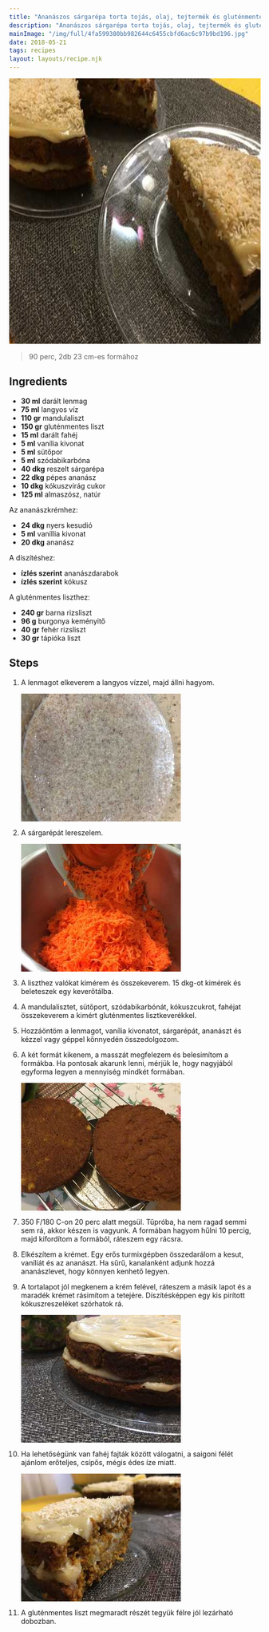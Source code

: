 ```yaml
---
title: "Ananászos sárgarépa torta tojás, olaj, tejtermék és gluténmentesen"
description: "Ananászos sárgarépa torta tojás, olaj, tejtermék és gluténmentesen"
mainImage: "/img/full/4fa599380bb982644c6455cbfd6ac6c97b9bd196.jpg"
date: 2018-05-21
tags: recipes
layout: layouts/recipe.njk
---
```

                            
<p align="center"><a href="https://cookpad.com/hu/receptek/4943949-ananaszos-sargarepa-torta-tojas-olaj-tejtermek-es-glutenmentesen" rel="Recipe source page"><img width="751" height="532" src="/img/full/4fa599380bb982644c6455cbfd6ac6c97b9bd196.jpg"/></a></p>

> 90 perc, 2db 23 cm-es formához 

## Ingredients
* **30 ml** darált lenmag
* **75 ml** langyos víz
* **110 gr** mandulaliszt
* **150 gr** gluténmentes liszt
* **15 ml** darált fahéj
* **5 ml** vanília kivonat
* **5 ml** sütőpor
* **5 ml** szódabikarbóna
* **40 dkg** reszelt sárgarépa
* **22 dkg** pépes ananász
* **10 dkg** kókuszvirág cukor
* **125 ml** almaszósz, natúr

Az ananászkrémhez:
* **24 dkg** nyers kesudió
* **5 ml** vaníllia kivonat
* **20 dkg** ananász

A díszítéshez:
* **ízlés szerint** ananászdarabok
* **ízlés szerint** kókusz

A gluténmentes liszthez:
* **240 gr** barna rizsliszt
* **96 g** burgonya keményitő
* **40 gr** fehér rizsliszt
* **30 gr** tápióka liszt

## Steps

1. A lenmagot elkeverem a langyos vízzel, majd állni hagyom.
 
    <p><img width="320" height="256" align="left" src="/img/full/de24d0672b03f2dcdaa62dfcc31170abe5404660.jpg"/></p><div style="clear: both"/>

2. A sárgarépát lereszelem.
 
    <p><img width="320" height="256" align="left" src="/img/full/76cb523a71547365b61414a6466e82713c87781b.jpg"/></p><div style="clear: both"/>

3. A liszthez valókat kimérem és összekeverem. 15 dkg-ot kimérek és beleteszek egy keverőtálba.
 
    <div style="clear: both"/>

4. A mandulalisztet, sütőport, szódabikarbónát, kókuszcukrot, fahéjat összekeverem a kimért gluténmentes lisztkeverékkel.
 
    <div style="clear: both"/>

5. Hozzáöntöm a lenmagot, vanília kivonatot, sárgarépát, ananászt és kézzel vagy géppel könnyedén összedolgozom.
 
    <div style="clear: both"/>

6. A két formát kikenem, a masszát megfelezem és belesimítom a formákba. Ha pontosak akarunk lenni, mérjük le, hogy nagyjából egyforma legyen a mennyiség mindkét formában.
 
    <p><img width="320" height="256" align="left" src="/img/full/25c8020ec4b9d77710671253a712855fc8a2f609.jpg"/></p><div style="clear: both"/>

7. 350 F/180 C-on 20 perc alatt megsül. Tűpróba, ha nem ragad semmi sem rá, akkor készen is vagyunk. A formában hagyom hűlni 10 percig, majd kifordítom a formából, ráteszem egy rácsra.
 
    <div style="clear: both"/>

8. Elkészítem a krémet. Egy erős turmixgépben összedarálom a kesut, vaníliát és az ananászt. Ha sűrű, kanalanként adjunk hozzá ananászlevet, hogy könnyen kenhető legyen.
 
    <div style="clear: both"/>

9. A tortalapot jól megkenem a krém felével, ráteszem a másik lapot és a maradék krémet rásimítom a tetejére. Díszítésképpen egy kis pirított kókuszreszeléket szórhatok rá.
 
    <p><img width="320" height="256" align="left" src="/img/full/645a4a434673ade7c99a63539fc0ec96be5232b3.jpg"/></p><div style="clear: both"/>

10. Ha lehetőségünk van fahéj fajták között válogatni, a saigoni félét ajánlom erőteljes, csípős, mégis édes íze miatt.
 
    <p><img width="320" height="256" align="left" src="/img/full/1076ed70205908022c63141721855dd2c135b65a.jpg"/></p><div style="clear: both"/>

11. A gluténmentes liszt megmaradt részét tegyük félre jól lezárható dobozban.
 
    <div style="clear: both"/>

